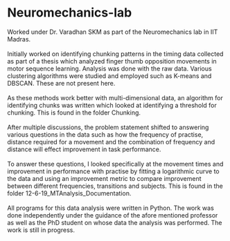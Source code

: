 # Neuromechanics-lab
Worked under Dr. Varadhan SKM as part of the Neuromechanics lab in IIT Madras.  
<br>
Initially worked on identifying chunking patterns in the timing data collected as part of a thesis which analyzed finger thumb opposition movements in motor sequence learning. Analysis was done with the raw data. Various clustering algorithms were studied and employed such as K-means and DBSCAN. These are not present here.  
<br>
As these methods work better with multi-dimensional data, an algorithm for identifying chunks was written which looked at identifying a threshold for chunking. This is found in the folder Chunking.  
<br>
After multiple discussions, the problem statement shifted to answering various questions in the data such as how the frequency of practise, distance required for a movement and the combination of frequency and distance will effect improvement in task performance.  
<br>
To answer these questions, I looked specifically at the movement times and improvement in performance with practise by fitting a logarithmic curve to the data and using an improvement metric to compare improvement between different frequencies, transitions and subjects. This is found in the folder 12-6-19_MTAnalysis_Documentation.  
<br>
All programs for this data analysis were written in Python. The work was done independently under the guidance of the afore mentioned professor as well as the PhD student on whose data the analysis was performed. The work is still in progress. 

